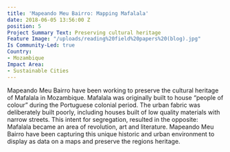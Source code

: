 ```yaml
---
title: 'Mapeando Meu Bairro: Mapping Mafalala'
date: 2018-06-05 13:56:00 Z
position: 5
Project Summary Text: Preserving cultural heritage
Feature Image: "/uploads/reading%20field%20papers%20(blog).jpg"
Is Community-Led: true
Country:
- Mozambique
Impact Area:
- Sustainable Cities
---
```


Mapeando Meu Bairro have been working to preserve the cultural heritage of Mafalala in Mozambique. 
Mafalala was originally built to house “people of colour” during the Portuguese colonial period. The urban fabric was deliberately built poorly, including houses built of low quality materials with narrow streets. This intent for segregation, resulted in the opposite: Mafalala became an area of revolution, art and literature. Mapeando Meu Bairro have been capturing this unique historic and urban environment to display as data on a maps and preserve the regions heritage. 